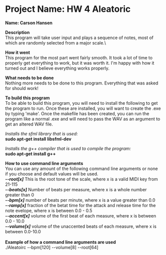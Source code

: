# Project Name: HW 4 Aleatoric
**Name: Carson Hansen**


**Description**\
 This program will take user input and plays a sequence of notes, most of which are randomly selected from a major scale.\
 
**How it went**\
This program for the most part went fairly smooth. It took a lot of time to properly get everything to work, but it was worth it.
I'm happy with how it turned out and I believe everything works properly.

**What needs to be done**\
Nothing more needs to be done to this program. Everything that was asked for should work!

**To build this program**\
To be able to build this program, you will need to install the following to get the program to run. Once these are installed, you will want to create the .exe by typing 'make'. Once the makefile has been created, you can run the program like a normal .exe and will need to pass the WAV as an argument to get an altered WAV file.

*Installs the sfml library that is used:*\
**sudo apt-get install libsfml-dev** 

*Installs the g++ compiler that is used to compile the program:*\
**sudo apt-get install g++**

**How to use command line arguments**\
You can use any amount of the following command line arguments or none if you choose and default values will be used.\
***--root[x]*** This is the root tone of the scale, where x is a valid MIDI key from 21-115\
***--beats[x]*** Number of beats per measure, where x is a whole number greater than 0\
***--bpm[x]*** number of beats per minute, where x is a value greater than 0.0\
***--ramp[x]*** fraction of the betat time for the attack and release time for the note evelope, where x is between 0.0 - 0.5\
***--accent[x]*** volume of the first beat of each measure, where x is between 0.0 - 10.0\
***--volume[x]*** volume of the unaccented beats of each measure, where x is between 0.0-10.0\
\
**Example of how a command line arguments are used**\
./Aleatoirc --bpm[120] --volume[8] --root[64]






